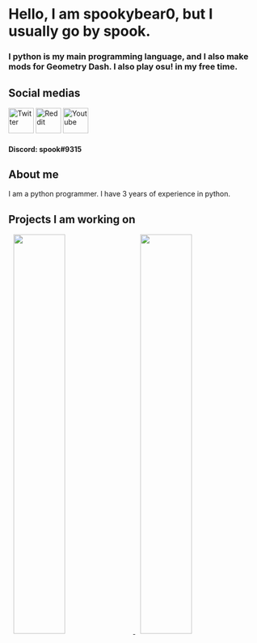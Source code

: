 # Hello, I am spookybear0, but I usually go by spook.

### I python is my main programming language, and I also make mods for Geometry Dash. I also play osu! in my free time.

## Social medias
<a href="https://twitter.com/Bear0Spooky"><img src="https://help.twitter.com/content/dam/help-twitter/brand/logo.png" width="50" title="Twitter"></a>
<a href="https://www.reddit.com/user/SpookyBear0"><img src="https://pbs.twimg.com/profile_images/1197989618664108032/C8Eop3Yd_400x400.jpg" width="50" title="Reddit"></a>
<a href="https://www.youtube.com/channel/UCQNl8ru98ixrwRVSbtvNfXw?view_as=subscriber"><img src="https://media-exp1.licdn.com/dms/image/C560BAQFWOfDVm7nHeg/company-logo_200_200/0?e=2159024400&v=beta&t=L7yzPfsyYeZUjkJc1Abfwbg-Nx710fAvwEYbf02LIEE" width="50" title="Youtube"></a>
#### Discord: spook#9315

## About me

I am a python programmer. I have 3 years of experience in python.

## Projects I am working on
<p float="center">
 
 <a href="https://github.com/gd-star-pp/website/">
 <img src="https://github-readme-stats.vercel.app/api/pin?username=gd-star-pp&repo=website&title_color=fff&icon_color=f9f9f9&text_color=9f9f9f&bg_color=30,e96443,904e95" hspace="10" width="45%"/>
  </a>
 
  <a href="https://github.com/maple-ml/cinnamon/">
  <img src="https://github-readme-stats.vercel.app/api/pin?username=maple-ml&repo=cinnamon&title_color=fff&icon_color=f9f9f9&text_color=9f9f9f&bg_color=30,e96443,904e95" hspace="10" width="45%"/>
  </a>
  
</p>
